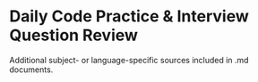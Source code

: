 # Daily Code Practice & Interview Question Review

Additional subject- or language-specific sources included in .md documents.
